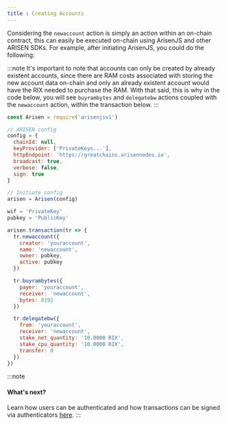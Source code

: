 ```yaml
---
title : Creating Accounts
---
```


Considering the `newaccount` action is simply an action within an on-chain contract, this can easily be executed on-chain using ArisenJS and other ARISEN SDKs. For example, after initiating ArisenJS, you could do the following:

:::note
It's important to note that accounts can only be created by already existent accounts, since there are RAM costs associated with storing the new account data on-chain and only an already existent account would have the RIX needed to purchase the RAM. With that said, this is why in the code below, you will see `buyrambytes` and `delegatebw` actions coupled with the `newaccount` action, within the transaction below.
:::

```javascript {}
const Arisen = require('arisenjsv1')

// ARISEN config
config = {
  chainId: null,
  keyProvider: ['PrivateKeys...'],
  httpEndpoint: 'https://greatchains.arisennodes.io',
  broadcast: true,
  verbose: false,
  sign: true
}

// Initiate config
arisen = Arisen(config)

wif = 'PrivateKey'
pubkey = 'PublicKey'

arisen.transaction(tr => {
  tr.newaccount({
    creator: 'youraccount',
    name: 'newaccount',
    owner: pubkey,
    active: pubkey
  })

  tr.buyrambytes({
    payer: 'youraccount',
    receiver: 'newaccount',
    bytes: 8192
  })

  tr.delegatebw({
    from: 'youraccount',
    receiver: 'newaccount',
    stake_net_quantity: '10.0000 RIX',
    stake_cpu_quantity: '10.0000 RIX',
    transfer: 0
  })
})
```

:::note
#### What's next? 
Learn how users can be authenticated and how transactions can be signed via authenticators [here](/authentication/authenticating-accounts-and-actions).
:::